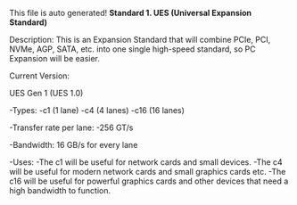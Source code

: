 This file is auto generated!
**Standard 1. UES (Universal Expansion Standard)**

Description: This is an Expansion Standard that will combine PCIe, PCI, NVMe, AGP, SATA, etc. into one single high-speed standard, so PC Expansion will be easier.

Current Version:

UES Gen 1 (UES 1.0)

-Types:
-c1 (1 lane)
-c4 (4 lanes) 
-c16 (16 lanes)

-Transfer rate per lane:
-256 GT/s
 
-Bandwidth: 16 GB/s for every lane

-Uses:
-The c1 will be useful for network cards and small devices. 
-The c4 will be useful for modern network cards and small graphics cards etc.
-The c16 will be useful for powerful graphics cards and other devices that need a high bandwidth to function.